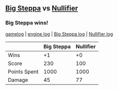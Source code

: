 ## [Big Steppa](<../../Big Steppa/README.md>) vs [Nullifier](<../../Nullifier/README.md>)
### Big Steppa wins!

[gamelog](<gamelog.json>) | [engine log](<engine>) | [Big Steppa log](<Big Steppa>) | [Nullifier log](<Nullifier>)

|              | Big Steppa | Nullifier |
| ------------ | ---------- | --------- |
| Wins         |         +1 |        +0 |
| Score        |        230 |       100 |
| Points Spent |       1000 |      1000 |
| Damage       |         45 |        77 |
